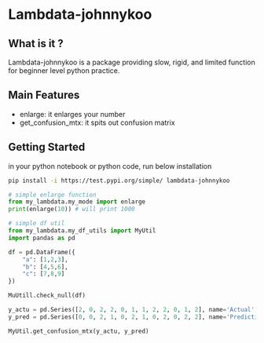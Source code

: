# Lambdata-johnnykoo

## What is it ?
Lambdata-johnnykoo is a package providing slow, rigid, and limited function for beginner level python practice. 

## Main Features
- enlarge: it enlarges your number
- get_confusion_mtx: it spits out confusion matrix

## Getting Started
in your python notebook or python code, run below installation
```bash
pip install -i https://test.pypi.org/simple/ lambdata-johnnykoo
```

```py
# simple enlarge function
from my_lambdata.my_mode import enlarge
print(enlarge(10)) # will print 1000
```

```py
# simple df util
from my_lambdata.my_df_utils import MyUtil
import pandas as pd

df = pd.DataFrame({
    "a": [1,2,3],
    "b": [4,5,6],
    "c": [7,8,9]
})

MuUtill.check_null(df)

y_actu = pd.Series([2, 0, 2, 2, 0, 1, 1, 2, 2, 0, 1, 2], name='Actual')
y_pred = pd.Series([0, 0, 2, 1, 0, 2, 1, 0, 2, 0, 2, 2], name='Prediction')

MyUtil.get_confusion_mtx(y_actu, y_pred)
```


